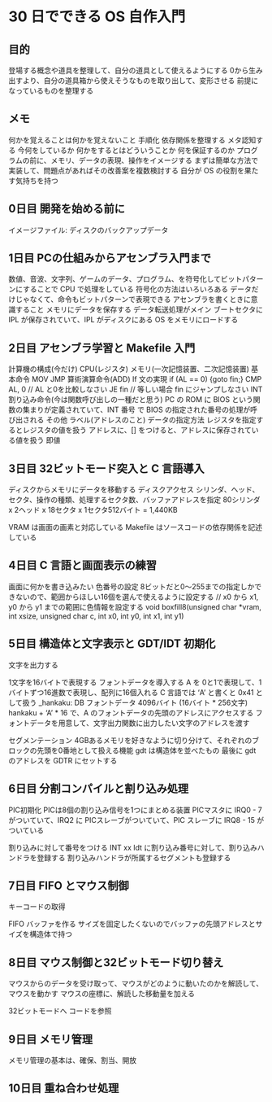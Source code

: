 # 30 日でできる OS 自作入門

## 目的
登場する概念や道具を整理して、自分の道具として使えるようにする
0から生み出すより、自分の道具箱から使えそうなものを取り出して、変形させる
前提になっているものを整理する

## メモ
何かを覚えることは何かを覚えないこと
手順化
依存関係を整理する
メタ認知する
今何をしているか
何かをするとはどういうことか
何を保証するのか
プログラムの前に、メモリ、データの表現、操作をイメージする
まずは簡単な方法で実装して、問題点があればその改善案を複数検討する
自分が OS の役割を果たす気持ちを持つ

## 0日目 開発を始める前に

イメージファイル: ディスクのバックアップデータ

## 1日目 PCの仕組みからアセンブラ入門まで

数値、音波、文字列、ゲームのデータ、プログラム、を符号化してビットパターンにすることで CPU で処理をしている
符号化の方法はいろいろある
データだけじゃなくて、命令もビットパターンで表現できる
アセンブラを書くときに意識すること
メモリにデータを保存する
データ転送処理がメイン
ブートセクタに IPL が保存されていて、IPL がディスクにある OS をメモリにロードする

## 2日目 アセンブラ学習と Makefile 入門

計算機の構成(今だけ)
CPU(レジスタ)
メモリ(一次記憶装置、二次記憶装置)
基本命令
MOV
JMP
算術演算命令(ADD)
If 文の実現 if (AL == 0) {goto fin;}
CMP AL, 0 	// AL と0を比較しなさい
JE fin 		// 等しい場合 fin にジャンプしなさい
INT 割り込み命令(今は関数呼び出しの一種だと思う)
PC の ROM に BIOS という関数の集まりが定義されていて、INT 番号 で BIOS の指定された番号の処理が呼び出される
その他
ラベル(アドレスのこと)
データの指定方法
レジスタを指定するとレジスタの値を扱う
アドレスに、[] をつけると、アドレスに保存されている値を扱う
即値

## 3日目 32ビットモード突入と C 言語導入

ディスクからメモリにデータを移動する
ディスクアクセス
シリンダ、ヘッド、セクタ、操作の種類、処理するセクタ数、バッファアドレスを指定
80シリンダ x 2ヘッド x 18セクタ x 1セクタ512バイト = 1,440KB

VRAM は画面の画素と対応している
Makefile はソースコードの依存関係を記述している

## 4日目 C 言語と画面表示の練習

画面に何かを書き込みたい
色番号の設定
8ビットだと0〜255までの指定しかできないので、範囲からほしい16個を選んで使えるように設定する
// x0 から x1, y0 から y1 までの範囲に色情報を設定する
void boxfill8(unsigned char *vram, int xsize, unsigned char c, int x0, int y0, int x1, int y1)

## 5日目 構造体と文字表示と GDT/IDT 初期化

文字を出力する

1文字を16バイトで表現する
フォントデータを導入する
A を 0と1で表現して、1バイトずつ16進数で表現し、配列に16個入れる
C 言語では ‘A’ と書くと 0x41 として扱う
_hankaku:
	DB フォントデータ 4096バイト (16バイト * 256文字)
hankaku + ‘A’ * 16 で、A のフォントデータの先頭のアドレスにアクセスする
フォントデータを用意して、文字出力関数に出力したい文字のアドレスを渡す

セグメンテーション
4GBあるメモリを好きなように切り分けて、それぞれのブロックの先頭を0番地として扱える機能
gdt は構造体を並べたもの
最後に gdt のアドレスを GDTR にセットする

## 6日目 分割コンパイルと割り込み処理

PIC初期化
PICは8個の割り込み信号を1つにまとめる装置
PICマスタに IRQ0 - 7 がついていて、IRQ2 に PICスレーブがついていて、PIC スレーブに IRQ8 - 15 がついている

割り込みに対して番号をつける INT xx
Idt に割り込み番号に対して、割り込みハンドラを登録する
割り込みハンドラが所属するセグメントも登録する

## 7日目 FIFO とマウス制御

キーコードの取得

FIFO バッファを作る
サイズを固定したくないのでバッファの先頭アドレスとサイズを構造体で持つ

## 8日目 マウス制御と32ビットモード切り替え

マウスからのデータを受け取って、マウスがどのように動いたのかを解読して、マウスを動かす
マウスの座標に、解読した移動量を加える

32ビットモードへ
コードを参照

## 9日目 メモリ管理

メモリ管理の基本は、確保、割当、開放

## 10日目 重ね合わせ処理





